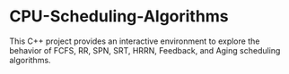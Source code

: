 # CPU-Scheduling-Algorithms
This C++ project provides an interactive environment to explore the behavior of FCFS, RR, SPN, SRT, HRRN, Feedback, and Aging scheduling algorithms.